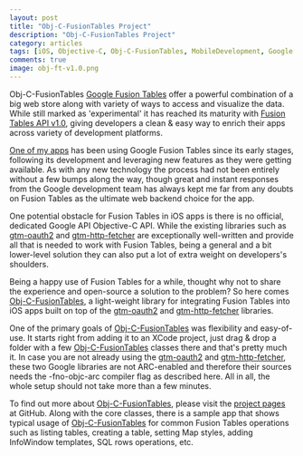 ```yaml
---
layout: post
title: "Obj-C-FusionTables Project"
description: "Obj-C-FusionTables Project"
category: articles
tags: [iOS, Objective-C, Obj-C-FusionTables, MobileDevelopment, Google Fusion Tables]
comments: true
image: obj-ft-v1.0.png
---
```


Obj-C-FusionTables
[Google Fusion Tables](http://www.google.com/drive/apps.html#fusiontables) offer a powerful combination of a big web store along with variety of ways to access and visualize the data. While still marked as 'experimental' it has reached its maturity with [Fusion Tables API v1.0](https://developers.google.com/fusiontables/), giving developers a clean & easy way to enrich their apps across variety of development platforms.

[One of my apps](https://itunes.apple.com/us/app/icasualtours/id496551101) has been using Google Fusion Tables since its early stages, following its development and leveraging new features as they were getting available. As with any new technology the process had not been entirely without a few bumps along the way, though great and instant responses from the Google development team has always kept me far from any doubts on Fusion Tables as the ultimate web backend choice for the app.

One potential obstacle for Fusion Tables in iOS apps is there is no official, dedicated Google API Objective-C API. While the existing libraries such as [gtm-oauth2](https://code.google.com/p/gtm-oauth2/) and [gtm-http-fetcher](https://code.google.com/p/gtm-http-fetcher/) are exceptionally well-written and provide all that is needed to work with Fusion Tables, being a general and a bit lower-level solution they can also put a lot of extra weight on developers's shoulders.

Being a happy use of Fusion Tables for a while, thought why not to share the experience and open-source a solution to the problem? So here comes [Obj-C-FusionTables](https://github.com/akpw/Obj-C-FusionTables), a light-weight library for integrating Fusion Tables into iOS apps built on top of the [gtm-oauth2](https://code.google.com/p/gtm-oauth2/) and [gtm-http-fetcher](https://code.google.com/p/gtm-http-fetcher/) libraries.

One of the primary goals of [Obj-C-FusionTables](https://github.com/akpw/Obj-C-FusionTables) was flexibility and easy-of-use. It starts right from adding it to an XCode project, just drag & drop a folder with a few [Obj-C-FusionTables](https://github.com/akpw/Obj-C-FusionTables) classes there and that's pretty much it. In case you are not already using the [gtm-oauth2](https://code.google.com/p/gtm-oauth2/) and [gtm-http-fetcher](https://code.google.com/p/gtm-http-fetcher/), these two Google libraries are not ARC-enabled and therefore their sources needs the -fno-objc-arc compiler flag as described here. All in all, the whole setup should not take more than a few minutes.

To find out more about [Obj-C-FusionTables](https://github.com/akpw/Obj-C-FusionTables), please visit the [project pages](https://github.com/akpw/Obj-C-FusionTables) at GitHub. Along with the core classes, there is a sample app that shows typical usage of [Obj-C-FusionTables](https://github.com/akpw/Obj-C-FusionTables) for common Fusion Tables operations such as listing tables, creating a table, setting Map styles, adding InfoWindow templates, SQL rows operations, etc.



